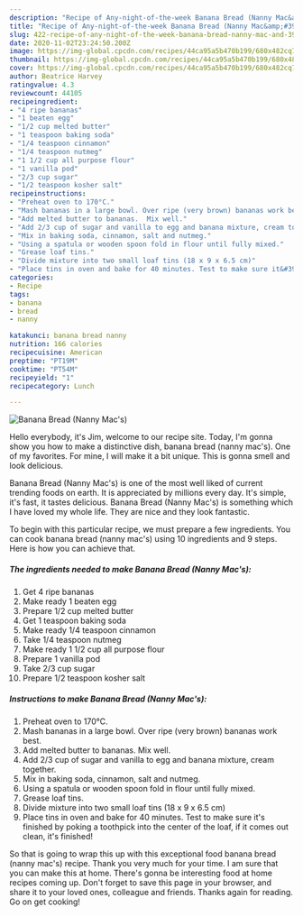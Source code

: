 ```yaml
---
description: "Recipe of Any-night-of-the-week Banana Bread (Nanny Mac&amp;#39;s)"
title: "Recipe of Any-night-of-the-week Banana Bread (Nanny Mac&amp;#39;s)"
slug: 422-recipe-of-any-night-of-the-week-banana-bread-nanny-mac-and-39-s
date: 2020-11-02T23:24:50.200Z
image: https://img-global.cpcdn.com/recipes/44ca95a5b470b199/680x482cq70/banana-bread-nanny-macs-recipe-main-photo.jpg
thumbnail: https://img-global.cpcdn.com/recipes/44ca95a5b470b199/680x482cq70/banana-bread-nanny-macs-recipe-main-photo.jpg
cover: https://img-global.cpcdn.com/recipes/44ca95a5b470b199/680x482cq70/banana-bread-nanny-macs-recipe-main-photo.jpg
author: Beatrice Harvey
ratingvalue: 4.3
reviewcount: 44105
recipeingredient:
- "4 ripe bananas"
- "1 beaten egg"
- "1/2 cup melted butter"
- "1 teaspoon baking soda"
- "1/4 teaspoon cinnamon"
- "1/4 teaspoon nutmeg"
- "1 1/2 cup all purpose flour"
- "1 vanilla pod"
- "2/3 cup sugar"
- "1/2 teaspoon kosher salt"
recipeinstructions:
- "Preheat oven to 170°C."
- "Mash bananas in a large bowl. Over ripe (very brown) bananas work best."
- "Add melted butter to bananas.  Mix well."
- "Add 2/3 cup of sugar and vanilla to egg and banana mixture, cream together."
- "Mix in baking soda, cinnamon, salt and nutmeg."
- "Using a spatula or wooden spoon fold in flour until fully mixed."
- "Grease loaf tins."
- "Divide mixture into two small loaf tins (18 x 9 x 6.5 cm)"
- "Place tins in oven and bake for 40 minutes. Test to make sure it&#39;s finished by poking a toothpick into the center of the loaf, if it comes out clean, it&#39;s finished!"
categories:
- Recipe
tags:
- banana
- bread
- nanny

katakunci: banana bread nanny 
nutrition: 166 calories
recipecuisine: American
preptime: "PT19M"
cooktime: "PT54M"
recipeyield: "1"
recipecategory: Lunch

---
```



![Banana Bread (Nanny Mac&#39;s)](https://img-global.cpcdn.com/recipes/44ca95a5b470b199/680x482cq70/banana-bread-nanny-macs-recipe-main-photo.jpg)

Hello everybody, it's Jim, welcome to our recipe site. Today, I'm gonna show you how to make a distinctive dish, banana bread (nanny mac&#39;s). One of my favorites. For mine, I will make it a bit unique. This is gonna smell and look delicious.

Banana Bread (Nanny Mac&#39;s) is one of the most well liked of current trending foods on earth. It is appreciated by millions every day. It's simple, it's fast, it tastes delicious. Banana Bread (Nanny Mac&#39;s) is something which I have loved my whole life. They are nice and they look fantastic.




To begin with this particular recipe, we must prepare a few ingredients. You can cook banana bread (nanny mac&#39;s) using 10 ingredients and 9 steps. Here is how you can achieve that.

<!--inarticleads1-->

##### The ingredients needed to make Banana Bread (Nanny Mac&#39;s):

1. Get 4 ripe bananas
1. Make ready 1 beaten egg
1. Prepare 1/2 cup melted butter
1. Get 1 teaspoon baking soda
1. Make ready 1/4 teaspoon cinnamon
1. Take 1/4 teaspoon nutmeg
1. Make ready 1 1/2 cup all purpose flour
1. Prepare 1 vanilla pod
1. Take 2/3 cup sugar
1. Prepare 1/2 teaspoon kosher salt




<!--inarticleads2-->

##### Instructions to make Banana Bread (Nanny Mac&#39;s):

1. Preheat oven to 170°C.
1. Mash bananas in a large bowl. Over ripe (very brown) bananas work best.
1. Add melted butter to bananas.  Mix well.
1. Add 2/3 cup of sugar and vanilla to egg and banana mixture, cream together.
1. Mix in baking soda, cinnamon, salt and nutmeg.
1. Using a spatula or wooden spoon fold in flour until fully mixed.
1. Grease loaf tins.
1. Divide mixture into two small loaf tins (18 x 9 x 6.5 cm)
1. Place tins in oven and bake for 40 minutes. Test to make sure it&#39;s finished by poking a toothpick into the center of the loaf, if it comes out clean, it&#39;s finished!




So that is going to wrap this up with this exceptional food banana bread (nanny mac&#39;s) recipe. Thank you very much for your time. I am sure that you can make this at home. There's gonna be interesting food at home recipes coming up. Don't forget to save this page in your browser, and share it to your loved ones, colleague and friends. Thanks again for reading. Go on get cooking!
